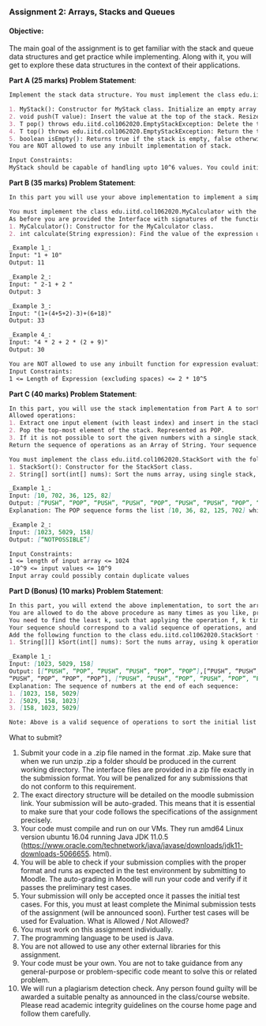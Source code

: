 ### Assignment 2: Arrays, Stacks and Queues

#### Objective:
The main goal of the assignment is to get familiar with the stack and queue data structures and get practice while implementing. Along with it, you will get to explore these data structures in the context of their applications.

**Part A (25 marks) Problem Statement**:
```markdown
Implement the stack data structure. You must implement the class edu.iitd.col1062020.MyStack<T> with the following methods. It must be a generic class (i.e. you can specify the data type while creating the object). You are being provided the Interface with signatures of the functions and you need to complete the code to implement the desired functionality.

1. MyStack(): Constructor for MyStack class. Initialize an empty array of type T.
2. void push(T value): Insert the value at the top of the stack. Resize if the internal array is full.
3. T pop() throws edu.iitd.col1062020.EmptyStackException: Delete the top element of the stack, and return it. If the stack is empty, you must throw the specified exception.
4. T top() throws edu.iitd.col1062020.EmptyStackException: Return the top element of the stack. If the stack is empty, you must throw the specified exception.
5. boolean isEmpty(): Returns true if the stack is empty, false otherwise.
You are NOT allowed to use any inbuilt implementation of stack.

Input Constraints:
MyStack should be capable of handling upto 10^6 values. You could initialize the internal array to a fixed size in the constructor or could resize and expand the array when it is full (latter is recommended).
```

**Part B (35 marks) Problem Statement**:
```markdown
In this part you will use your above implementation to implement a simple calculator. You will be given a String representing a valid arithmetic expression, and you will have to evaluate the expression and find the result. The expression String may contain open ( and closing parentheses ), the plus +, minus - or multiplication * sign, non-negative integers and empty spaces. You may assume that the given expression is always valid.

You must implement the class edu.iitd.col1062020.MyCalculator with the following methods.
As before you are provided the Interface with signatures of the functions and you need to complete the code.
1. MyCalculator(): Constructor for the MyCalculator class.
2. int calculate(String expression): Find the value of the expression using the MyCalculator class implemented above.

_Example 1_:
Input: "1 + 10"
Output: 11

_Example 2_:
Input: " 2-1 + 2 "
Output: 3

_Example 3_:
Input: "(1+(4+5+2)-3)+(6+18)"
Output: 33

_Example 4_:
Input: "4 * 2 + 2 * (2 + 9)"
Output: 30

You are NOT allowed to use any inbuilt function for expression evaluation.
Input Constraints:
1 <= Length of Expression (excluding spaces) <= 2 * 10^5
```

**Part C (40 marks) Problem Statement**:
```markdown
In this part, you will use the stack implementation from Part A to sort a given array. You are given an array of integers and you have to sort it using a single stack A. You are allowed to only push elements from the given array of integers (treating it as a queue), and your sequence of pops should form a sorted sequence of the given array. You have to return the sequence of operations (described below) in order to sort the elements.
Allowed operations:
1. Extract one input element (with least index) and insert in the stack. Represented as PUSH.
2. Pop the top-most element of the stack. Represented as POP.
3. If it is not possible to sort the given numbers with a single stack, then NOTPOSSIBLE.
Return the sequence of operations as an Array of String. Your sequence should correspond to a valid sequence of operations, and the pop sequence should form a sorted array of given numbers (in ascending order). Your number of PUSH and POP should be exactly equal to the length of the given array of numbers.

You must implement the class edu.iitd.col1062020.StackSort with the following methods. As before you are provided the Interface with signatures of the functions and you need to complete the code.
1. StackSort(): Constructor for the StackSort class.
2. String[] sort(int[] nums): Sort the nums array, using single stack, and return the sequence of operations.

_Example 1_:
Input: [10, 702, 36, 125, 82]
Output: [“PUSH”, “POP”, “PUSH”, “PUSH”, “POP”, “PUSH”, “PUSH”, “POP”, “POP”, “POP”]
Explanation: The POP sequence forms the list [10, 36, 82, 125, 702] which is sorted.

_Example 2_:
Input: [1023, 5029, 158]
Output: [“NOTPOSSIBLE”]

Input Constraints:
1 <= length of input array <= 1024
-10^9 <= input values <= 10^9
Input array could possibly contain duplicate values
```

**Part D (Bonus) (10 marks) Problem Statement**:
```markdown
In this part, you will extend the above implementation, to sort the array by repeatedly using the stack. Let us denote the operation applied in Part C by f, then on applying f to the input array of numbers, you get another array of numbers, on which you can reapply this f.
You are allowed to do the above procedure as many times as you like, provided it results in a sorted array at the end.
You need to find the least k, such that applying the operation f, k times leads to the sorted array. Return the sequence of operations as an Array of Array of String, with the outer Array of length k, the least number of operations in which you can sort the input array of given numbers.
Your sequence should correspond to a valid sequence of operations, and the sequence should form a sorted array of given numbers (in ascending order) at the end of the last operation.
Add the following function to the class edu.iitd.col1062020.StackSort for this purpose:
1. String[][] kSort(int[] nums): Sort the nums array, using k operations, and return the sequence of operations.

_Example 1_:
Input: [1023, 5029, 158]
Output: [[“PUSH”, “POP”, “PUSH”, “PUSH”, “POP”, “POP”],[“PUSH”, “PUSH”,
“PUSH”, “POP”, “POP”, “POP”], [“PUSH”, “PUSH”, “POP”, “PUSH”, “POP”, “POP”]]
Explanation: The sequence of numbers at the end of each sequence:
1. [1023, 158, 5029]
2. [5029, 158, 1023]
3. [158, 1023, 5029]

Note: Above is a valid sequence of operations to sort the initial list of numbers. However, it could be done with k < 3. Hence the given output will NOT be treated as a PASS, and you will have to do it with k < 3.
```

What to submit?
1. Submit your code in a .zip file named in the format <EntryNo>.zip. Make sure that when we run unzip <yourfile>.zip a folder <YourEntryNo> should be produced in the current working directory.
 The interface files are provided in a zip file exactly in the submission format. You will be penalized for any submissions that do not conform to this requirement. 
 2. The exact directory structure will be detailed on the moodle submission link. Your
submission will be auto-graded. This means that it is essential to make sure that your
code follows the specifications of the assignment precisely.
3. Your code must compile and run on our VMs. They run amd64 Linux version ubuntu
16.04 running Java JDK 11.0.5
(https://www.oracle.com/technetwork/java/javase/downloads/jdk11-downloads-5066655.
html).
4. You will be able to check if your submission complies with the proper format and runs as
expected in the test environment by submitting to Moodle. The auto-grading in Moodle
will run your code and verify if it passes the preliminary test cases.
5. Your submission will only be accepted once it passes the initial test cases. For this, you
must at least complete the Minimal submission tests of the assignment (will be
announced soon). Further test cases will be used for Evaluation.
What is Allowed / Not Allowed?
1. You must work on this assignment individually.
2. The programming language to be used is Java.
3. You are not allowed to use any other external libraries for this assignment.
4. Your code must be your own. You are not to take guidance from any general-purpose or
problem-specific code meant to solve this or related problem.
5. We will run a plagiarism detection check. Any person found guilty will be awarded a
suitable penalty as announced in the class/course website. Please read academic
integrity guidelines on the course home page and follow them carefully.
